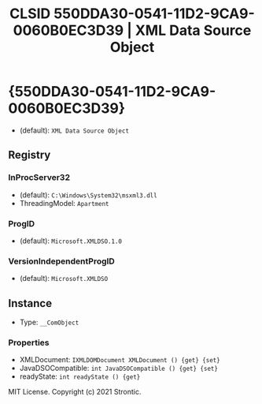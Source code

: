 ﻿---
title: "CLSID 550DDA30-0541-11D2-9CA9-0060B0EC3D39 | XML Data Source Object"
excerpt: What is COM-Object CLSID 550DDA30-0541-11D2-9CA9-0060B0EC3D39?
---

# {550DDA30-0541-11D2-9CA9-0060B0EC3D39}

* (default): `XML Data Source Object`

## Registry


### InProcServer32

* (default): `C:\Windows\System32\msxml3.dll`
* ThreadingModel: `Apartment`

### ProgID

* (default): `Microsoft.XMLDSO.1.0`

### VersionIndependentProgID

* (default): `Microsoft.XMLDSO`

## Instance

* Type: `__ComObject`

### Properties

* XMLDocument: `IXMLDOMDocument XMLDocument () {get} {set} `
* JavaDSOCompatible: `int JavaDSOCompatible () {get} {set} `
* readyState: `int readyState () {get} `

MIT License. Copyright (c) 2021 Strontic.



